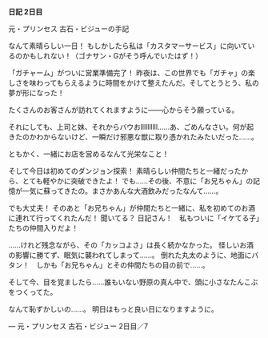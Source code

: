 <!-- title: ビジューの日記: 2日目 -->

**日記 2日目**

元・プリンセス
古石・ビジューの手記

なんて素晴らしい一日！
もしかしたら私は「カスタマーサービス」に向いているのかもしれない！（ゴナサン・Gがそう呼んでいたはず！）

「ガチャーム」がついに営業準備完了！
昨夜は、この世界でも「ガチャ」の楽しさを味わってもらえるように時間をかけて整えたんだ。そしてとうとう、私の夢が形になった！

たくさんのお客さんが訪れてくれますように――心からそう願っている。

それにしても、上司と妹、それからバウおllllllllll……あ、ごめんなさい。何が起きたのかわからないけど、一瞬だけ邪悪な獣に取り憑かれたみたいだった……。

ともかく、一緒にお店を営めるなんて光栄なこと！

そして今日は初めてのダンジョン探索！
素晴らしい仲間たちと一緒だったから、とても軽やかに突破できたよ！
でも……その後、不意に「お兄ちゃん」の記憶が一気に蘇ってきたの。まさかあんな大酒飲みだったなんて……。

でも大丈夫！
そのあと「お兄ちゃん」が仲間たちと一緒に、私を初めてのお酒に連れて行ってくれたんだ！
聞いてる？ 日記さん！　私もついに「イケてる子」たちの仲間入りだよ！

……けれど残念ながら、その「カッコよさ」は長く続かなかった。
怪しいお酒の影響に勝てず、眠気に襲われてしまって……。
倒れた丸太のように、地面にバタン！　しかも「お兄ちゃん」とその仲間たちの目の前で……。

そして今、目を覚ましたら……誰もいない野原の真ん中で、頭に小さなたんこぶをつくってた。

なんて恥ずかしいの……。
明日はもっと良い日になりますように。

― 元・プリンセス
古石・ビジュー
2日目／7

